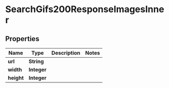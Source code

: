 

# SearchGifs200ResponseImagesInner


## Properties

| Name | Type | Description | Notes |
|------------ | ------------- | ------------- | -------------|
|**url** | **String** |  |  |
|**width** | **Integer** |  |  |
|**height** | **Integer** |  |  |



